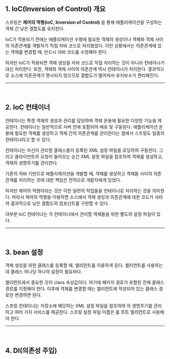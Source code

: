 ## 1. IoC(Inversion of Control) 개요
스프링은 **제어의 역행(IoC, Inversion of Control)** 을 통해 애플리케이션을 구성하는 객체 간 낮은 결합도를 유지한다.

IoC가 적용되기 전에는 애플리케이션 수행에 필요한 객체의 생성이나 객체와 객체 사이의 의존관계를 개발자가 직접 자바 코드로 처리했었다. 
이런 상황에서는 의존관계에 있는 객체를 변경할 때, 반드시 자바 코드를 수정해야 한다.

하지만 IoC가 적용되면 객체 생성을 자바 코드로 직접 처리하는 것이 아니라 컨테이너가 대신 처리한다.
또한, 객체와 객체 사이의 의존관계 역시 컨테이너가 처리한다.
결과적으로 소스에 의존관계가 명시되지 않으므로 결합도가 떨어져서 유지보수가 편리해진다.

-----
</br>

## 2. IoC 컨테이너
컨테이너는 특정 객체의 생성과 관리를 담당하며 객체 운용에 필요한 다양한 기능을 제공한다.
컨테이너는 일반적으로 서버 안에 포함되어 배포 및 구동된다.
애플리케이션 운용에 필요한 객체를 생성하고 객체 간의 의존관계를 관리한다는 점에서 스프링도 일종의 컨테이너라고 할 수 있다.

컨테이너는 자신이 관리할 클래스들이 등록된 XML 설정 파일을 로딩하여 구동한다.
그리고 클라이언트의 요청이 들어오는 순간 XML 설정 파일을 참조하여 객체를 생성하고, 객체의 생명주기를 관리한다.

기존의 자바 기반으로 애플리케이션을 개발할 때, 객체를 생성하고 객체들 사이의 의존관계를 처리하는 것에 대한 책임은 
전적으로 개발자에게 있었다.

하지만 제어의 역행이라는 것은 이런 일련의 작업들을 컨테이너로 처리하는 것을 의미한다.
따라서 제어의 역행을 이용하면 소스에서 객체 생성과 의존관계에 대한 코드가 사라져 결과적으로 낮은 결합도의 컴포넌트를 구현할 수 있다.

대부분 IoC 컨테이너는 각 컨테이너에서 관리할 객체들을 위한 별도의 설정 파일이 있다.

-----
</br>

## 3. bean 설정
객체 생성을 위한 클래스를 등록할 때, <bean> 엘리먼트를 이용하게 된다.
<bean> 엘리먼트를 사용하는데 클래스 하나당 하나의 <bean> 설정이 필요하다.

<bean> 엘리먼트에서 중요한 것이 class 속성값이다. 여기에 패키지 경로가 포함된 전체 클래스 경로를 지정해야 한다.
이후에 객체를 변경할 때는 <bean> 엘리먼트에 작성되어 있는 클래스 경로만 변경하면 된다.
  
스프링 컨테이너는 <bean> 저장소에 해당하는 XML 설정 파일을 참조하여 <bean>의 생명주기를 관리하고 여러 가지 서비스를 제공한다.
스프링 설정 파일 이름은 <beans>를 루트 엘리먼트로 사용해야 한다.
  
-----
</br>
  
## 4. DI(의존성 주입)




